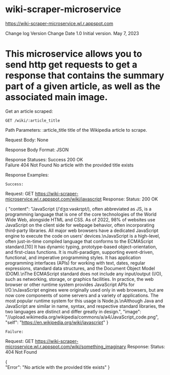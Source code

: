 # wiki-scraper-microservice
https://wiki-scraper-microservice.wl.r.appspot.com

Change log
Version	Change	Date
1.0	Initial version.	May 7, 2023

This microservice allows you to send http get requests to get a response that contains the summary part of a given article, as well as the associated main image.
==========================================================================================================================================
Get an article scraped:

    GET /wiki/:article_title

Path Parameters:
    :article_title      title of the Wikipedia article to scrape.

Request Body:
    None

Response Body Format:
    JSON

Response Statuses:
Success	200 OK	
Failure	404 Not Found	No article with the provided title exists

Response Examples:

    Success:
Request:
GET https://wiki-scraper-microservice.wl.r.appspot.com/wiki/javascript
Response:
Status: 200 OK

{
    "content": "JavaScript (/ˈdʒɑːvəskrɪpt/), often abbreviated as JS, is a programming language that is one of the core technologies of the World Wide Web, alongside HTML and CSS. As of 2022, 98% of websites use JavaScript on the client side for webpage behavior, often incorporating third-party libraries. All major web browsers have a dedicated JavaScript engine to execute the code on users' devices.\nJavaScript is a high-level, often just-in-time compiled language that conforms to the ECMAScript standard.[10] It has dynamic typing, prototype-based object-orientation, and first-class functions. It is multi-paradigm, supporting event-driven, functional, and imperative programming styles. It has application programming interfaces (APIs) for working with text, dates, regular expressions, standard data structures, and the Document Object Model (DOM).\nThe ECMAScript standard does not include any input/output (I/O), such as networking, storage, or graphics facilities. In practice, the web browser or other runtime system provides JavaScript APIs for I/O.\nJavaScript engines were originally used only in web browsers, but are now core components of some servers and a variety of applications. The most popular runtime system for this usage is Node.js.\nAlthough Java and JavaScript are similar in name, syntax, and respective standard libraries, the two languages are distinct and differ greatly in design.",
    "image": "//upload.wikimedia.org/wikipedia/commons/a/a4/JavaScript_code.png",
    "self": "https://en.wikipedia.org/wiki/javascript"
}


    Failure:
Request:
GET https://wiki-scraper-microservice.wl.r.appspot.com/wiki/something_imaginary
Response:
Status: 404 Not Found

{    
"Error": "No article with the provided title exists"
}

